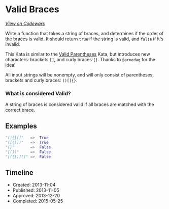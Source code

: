 # Valid Braces
[*View on Codewars*](https://www.codewars.com/kata/valid-braces)

Write a function that takes a string of braces, and determines if the order of the braces is valid. It should return `true` if the string is valid, and `false` if it's invalid.

This Kata is similar to the [Valid Parentheses](https://www.codewars.com/kata/valid-parentheses) Kata, but introduces new characters: brackets `[]`, and curly braces `{}`. Thanks to `@arnedag` for the idea!

All input strings will be nonempty, and will only consist of parentheses, brackets and curly braces: `()[]{}`. 


### What is considered Valid?

A string of braces is considered valid if all braces are matched with the correct brace.


## Examples
```py
"(){}[]"   =>  True
"([{}])"   =>  True
"(}"       =>  False
"[(])"     =>  False
"[({})](]" =>  False
```

## Timeline
- Created: 2013-11-04
- Published: 2013-11-05
- Approved: 2013-12-20
- Completed: 2015-05-25